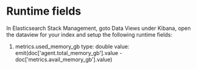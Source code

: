 # Runtime fields

In Elasticsearch Stack Management, goto Data Views under Kibana, open the dataview for your index and setup the following runtime fields:

1. metrics.used_memory_gb
type: double
value: emit(doc['agent.total_memory_gb'].value - doc['metrics.avail_memory_gb'].value)
